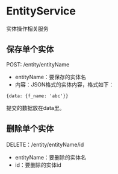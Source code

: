 # EntityService

实体操作相关服务

## 保存单个实体

POST: /entity/entityName

- entityName：要保存的实体名
- 内容：JSON格式的实体内容，格式如下：
```
{data: {f_name: 'abc'}}
```
提交的数据放在data里。

## 删除单个实体

DELETE：/entity/entityName/id

- entityName：要删除的实体名
- id：要删除的实体id
